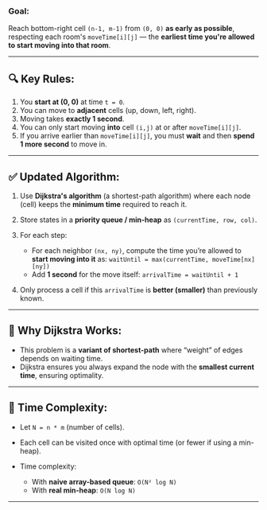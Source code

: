 ### **Goal:**

Reach bottom-right cell `(n-1, m-1)` from `(0, 0)` **as early as possible**, respecting each room's `moveTime[i][j]` — the **earliest time you're allowed to start moving into that room**.

---

## 🔍 Key Rules:

1. You **start at (0, 0)** at time `t = 0`.
2. You can move to **adjacent** cells (up, down, left, right).
3. Moving takes **exactly 1 second**.
4. You can only start moving **into** cell `(i,j)` at or after `moveTime[i][j]`.
5. If you arrive earlier than `moveTime[i][j]`, you must **wait** and then **spend 1 more second** to move in.

---

## ✅ Updated Algorithm:

1. Use **Dijkstra's algorithm** (a shortest-path algorithm) where each node (cell) keeps the **minimum time** required to reach it.
2. Store states in a **priority queue / min-heap** as `(currentTime, row, col)`.
3. For each step:

   * For each neighbor `(nx, ny)`, compute the time you’re allowed to **start moving into it** as:
     `waitUntil = max(currentTime, moveTime[nx][ny])`
   * Add **1 second** for the move itself:
     `arrivalTime = waitUntil + 1`
4. Only process a cell if this `arrivalTime` is **better (smaller)** than previously known.

---

## 🔄 Why Dijkstra Works:

* This problem is a **variant of shortest-path** where “weight” of edges depends on waiting time.
* Dijkstra ensures you always expand the node with the **smallest current time**, ensuring optimality.

---

## 🧠 Time Complexity:

* Let `N = n * m` (number of cells).
* Each cell can be visited once with optimal time (or fewer if using a min-heap).
* Time complexity:

  * With **naive array-based queue**: `O(N² log N)`
  * With **real min-heap**: `O(N log N)`

---

